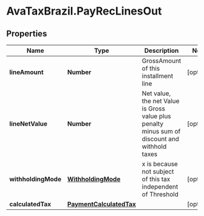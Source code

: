 # AvaTaxBrazil.PayRecLinesOut

## Properties
Name | Type | Description | Notes
------------ | ------------- | ------------- | -------------
**lineAmount** | **Number** | GrossAmount of this installment line | [optional] 
**lineNetValue** | **Number** | Net value, the net Value is Gross value plus penalty minus sum of discount and withhold taxes | [optional] 
**withholdingMode** | [**WithholdingMode**](WithholdingMode.md) | x is because not subject of this tax independent of Threshold | [optional] 
**calculatedTax** | [**PaymentCalculatedTax**](PaymentCalculatedTax.md) |  | [optional] 


